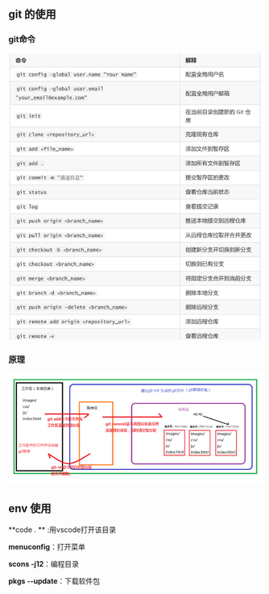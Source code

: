 ## git 的使用

### git命令

![1](./figure/1.png)



### 原理

![2](./figure/2.png)

## env 使用

**code . ** :用vscode打开该目录

**menuconfig**：打开菜单

**scons -j12**：编程目录

**pkgs --update**：下载软件包





